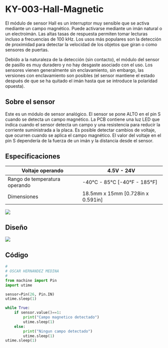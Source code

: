 # KY-003-Hall-Magnetic
El módulo de sensor Hall es un interruptor muy sensible que se activa mediante un campo magnético. Puede activarse mediante un imán natural o un electroimán. Las altas tasas de respuesta permiten tomar lecturas incluso a frecuencias de 100 kHz. Los usos más populares son la detección de proximidad para detectar la velocidad de los objetos que giran o como sensores de puertas.

Debido a la naturaleza de la detección (sin contacto), el módulo del sensor de pasillo es muy duradero y no hay desgaste asociado con el uso. Los sensores vienen generalmente sin enclavamiento, sin embargo, las versiones con enclavamiento son posibles (el sensor mantiene el estado después de que se ha quitado el imán hasta que se introduce la polaridad opuesta).

## Sobre el sensor
Este es un módulo de sensor analógico. El sensor se pone ALTO en el pin S cuando se detecta un campo magnético. La PCB contiene una luz LED que indica cuando el sensor detecta un campo y una resistencia para reducir la corriente suministrada a la placa. Es posible detectar cambios de voltaje, que ocurren cuando se aplica el campo magnético.
El valor del voltaje en el pin S dependería de la fuerza de un imán y la distancia desde el sensor.

## Especificaciones
| Voltaje operando            | 4.5V - 24V    |
|---------------------------|-------------------|
| Rango de temperatura operando   | -40°C - 85°C [-40°F - 185°F]    |
| Dimensiones         | 18.5mm x 15mm [0.728in x 0.591in]       |

![](https://arduinomodules.info/wp-content/uploads/KY-003_hall_magnetic_sensor_arduino_module-300x300.jpg)

## Diseño
![](https://github.com/tectijuana/sensores/blob/74f2e97c91f8306d8f9de4a0e29e710dfd39fb5b/PYTHON/KY-003_Hall_Magnetic/diagrama/diagrama.png)
 
 ## Código

```python
#
# OSCAR HERNANDEZ MEDINA
#
from machine import Pin
import utime

sensor=Pin(26, Pin.IN)
utime.sleep(1)

while True:
    if sensor.value()==1:
        print("Campo magnetico detectado")
        utime.sleep(1)    
    else:
        print("Ningun campo detectado")
        utime.sleep(1)
utime.sleep(1)
```
